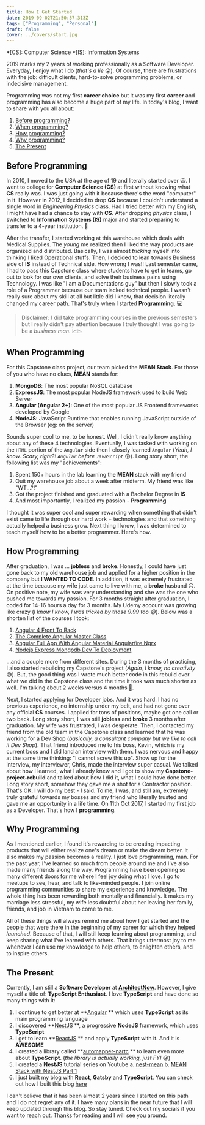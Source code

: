 ```yaml
---
title: How I Get Started
date: 2019-09-02T21:50:57.313Z
tags: ["Programming", "Personal"]
draft: false
cover: ../covers/start.jpg
---
```

*[CS]: Computer Science
*[IS]: Information Systems

2019 marks my 2 years of working professionally as a Software Developer. Everyday, I enjoy what I do (*that's a lie* 😜). Of course, there are frustrations with the job: difficult clients, hard-to-solve programming problems, or indecisive management.

Programming was not my first **career choice** but it was my first **career** and programming has also become a huge part of my life. In today's blog, I want to share with you all about:

1. <a href="#before-programming">Before programming?</a>
2. <a href="#when-programming">When programming?</a>
3. <a href="#how-programming">How programming?</a>
4. <a href="#why-programming">Why programming?</a>
5. <a href="#the-present">The Present</a>

## Before Programming

In 2010, I moved to the USA at the age of 19 and literally started over 🙀. I went to college for **Computer Science (CS)** at first without knowing what **CS** really was. I was just going with it because there's the word "computer" in it. However in 2012, I decided to drop **CS** because I couldn't understand a single word in *Engineering Physics* class. Had I tried better with my English, I might have had a chance to stay with **CS**. After dropping *physics* class, I switched to **Information Systems (IS)** major and started preparing to transfer to a 4-year institution. 🏫

After the transfer, I started working at this warehouse which deals with Medical Supplies. The *young* me realized then I liked the way products are organized and distributed. Basically, I was almost *tricking* myself into thinking I liked Operational stuffs. Then, I decided to lean towards Business side of **IS** instead of Technical side. How wrong I was!! Last semester came, I had to pass this Capstone class where students have to get in teams, go out to look for our own clients, and solve their business pains using Technology. I was like "I am a Documentations guy" but then I slowly took a role of a Programmer because our team lacked technical people. I wasn't really sure about my skill at all but little did I know, that decision literally changed my career path. That's truly when I started **Programming**. 💻

> Disclaimer: I did take programming courses in the previous semesters but I really didn't pay attention because I truly thought I was going to be a *business man*. 📈📉

## When Programming

For this Capstone class project, our team picked the **MEAN Stack**. For those of you who have no clues, **MEAN** stands for:

1. **MongoDB**: The most popular NoSQL database
2. **ExpressJS**: The most popular NodeJS framework used to build Web Server
3. **Angular (Angular 2+)**: One of the most popular JS Frontend frameworks developed by Google
4. **NodeJS**: JavaScript Runtime that enables running JavaScript outside of the Browser (eg: on the server)

Sounds super cool to me, to be honest. Well, I didn't really know anything about any of these 4 technologies. Eventually, I was tasked with working on the `HTML` portion of the `Angular` side then I closely learned `Angular` (*Yeah, I know. Scary, right?! `Angular` before `JavaScript`* 😲). Long story short, the following list was my "achievements":

1. Spent 150+ hours in the lab learning the **MEAN** stack with my friend
2. Quit my warehouse job about a week after midterm. My friend was like "WT...?!"
3. Got the project finished and graduated with a Bachelor Degree in **IS**
4. And most importantly, I realized my passion - **Programming**

I thought it was super cool and super rewarding when something that didn't exist came to life through our hard work + technologies and that something actually helped a business grow. Next thing I know, I was determined to teach myself how to be a better programmer. Here's how.

## How Programming

After graduation, I was ... **jobless** and **broke**. Honestly, I could have just gone back to my old warehouse job and applied for a higher position in the company but **I WANTED TO CODE**. In addition, it was extremely frustrated at the time because my wife just came to live with me, a **broke** husband ☹️. On positive note, my wife was very understanding and she was the one who pushed me towards my passion. For 3 months straight after graduation, I coded for 14-16 hours a day for 3 months. My Udemy account was growing like crazy (*I know I know, I was tricked by those 9.99 too 😅*). Below was a shorten list of the courses I took:

1. [Angular 4 Front To Back](https://www.udemy.com/angular-4-front-to-back/learn/)
2. [The Complete Angular Master Class](https://www.udemy.com/the-complete-angular-master-class/learn/) 
3. [Angular Full App With Angular Material Angularfire Ngrx](https://www.udemy.com/angular-full-app-with-angular-material-angularfire-ngrx/learn/) 
4. [Nodejs Express Mongodb Dev To Deployment](https://www.udemy.com/nodejs-express-mongodb-dev-to-deployment/learn/)  

...and a couple more from different sites. During the 3 months of practicing, I also started rebuilding my Capstone's project (*Again, I know, no creativity* 😅). But, the good thing was I wrote much better code in this rebuild over what we did in the Capstone class and the time it took was much shorter as well. I'm talking about 2 weeks versus 4 months 🤯.

Next, I started applying for Developer jobs. And it was hard. I had no previous experience, no internship under my belt, and had not gone over any official **CS** courses. I applied for tons of positions, maybe got one call or two back. Long story short, I was still **jobless** and **broke** 3 months after graduation. My wife was frustrated, I was desperate. Then, I contacted my friend from the old team in the Capstone class and learned that he was working for a Dev Shop (*basically, a consultant company but we like to call it Dev Shop*). That friend introduced me to his boss, Kevin, which is my current boss and I did land an interview with them. I was nervous and happy at the same time thinking: "I cannot screw this up". Show up for the interview, my interviewer, Chris, made the interview super casual. We talked about how I learned, what I already knew and I got to show my **Capstone-project-rebuild** and talked about how I did it, what I could have done better. Long story short, somehow they gave me a shot for a Contractor position. That's OK. I will do my best - I said. To me, I was, and still am, extremely truly grateful towards my bosses and my friend who literally trusted and gave me an opportunity in a life time. On 11th Oct 2017, I started my first job as a Developer. That's how I **programming**.

## Why Programming

As I mentioned earlier, I found it's rewarding to be creating impacting products that will either realize one's dream or make the dream better. It also makes my passion becomes a reality. I just love programming, man. For the past year, I've learned so much from people around me and I've also made many friends along the way. Programming have been opening so many different doors for me where I feel joy doing what I love. I go to meetups to see, hear, and talk to like-minded people. I join online programming communities to share my experience and knowledge. The whole thing has been rewarding both mentally and financially. It makes my marriage less stressful, my wife less doubtful about her leaving her family, friends, and job in Vietnam to come to me.

All of these things will always remind me about how I get started and the people that were there in the beginning of my career for which they helped *launched*. Because of that, I will still keep learning about programming, and keep sharing what I've learned with others. That brings uttermost joy to me whenever I can use my knowledge to help others, to enlighten others, and to inspire others. 

## The Present

Currently, I am still a **Software Developer** at **[ArchitectNow](http://architectnow.net)**. However, I give myself a title of: **TypeScript Enthusiast**. I love **TypeScript** and have done so many things with it:

1. I continue to get better at **[Angular](https://angular.io) ** which uses **TypeScript** as its main programming language
2. I discovered **[NestJS](https://nestjs.com/) **, a progressive **NodeJS** framework, which uses **TypeScript**
3. I get to learn **[ReactJS](https://reactjs.org) ** and apply **TypeScript** with it. And it is **AWESOME**
4. I created a library called **[automapper-nartc](https://github.com/nartc/automapper-nartc) ** to learn even more about **TypeScript**. (*the library is actually working, just FYI* 😛)
5. I created a **NestJS** tutorial series on Youtube
    a. [nest-mean](https://github.com/nartc/nest-mean)
    b. [MEAN Stack with NestJS Part 1](https://www.youtube.com/watch?v=Tj_MMY15g6w)
6. I just built my blog with **React**, **Gatsby** and **TypeScript**. You can check out how I built this blog [here](https://nartc.netlify.com/blogs/how-i-build-this-blog/)

I can't believe that it has been almost 2 years since I started on this path and I do not regret any of it. I have many plans in the near future that I will keep updated through this blog. So stay tuned. Check out my socials if you want to reach out. Thanks for reading and I will see you around.
